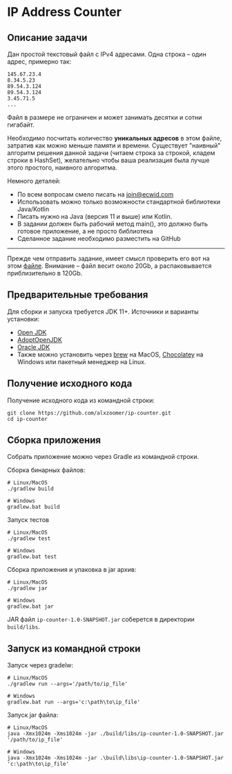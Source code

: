 # IP Address Counter

## Описание задачи

Дан простой текстовый файл с IPv4 адресами. Одна строка – один адрес, примерно так:

```
145.67.23.4
8.34.5.23
89.54.3.124
89.54.3.124
3.45.71.5
...
```

Файл в размере не ограничен и может занимать десятки и сотни гигабайт.

Необходимо посчитать количество __уникальных адресов__ в этом файле, затратив как можно меньше памяти и времени. Существует "наивный" алгоритм решения данной задачи (читаем строка за строкой, кладем строки в HashSet), желательно чтобы ваша реализация была лучше этого простого, наивного алгоритма.

Немного деталей:
- По всем вопросам смело писать на join@ecwid.com
- Использовать можно только возможности стандартной библиотеки Java/Kotlin
- Писать нужно на Java (версия 11 и выше) или Kotlin.
- В задании должен быть рабочий метод main(), это должно быть готовое приложение, а не просто библиотека
- Сделанное задание необходимо разместить на GitHub

---
Прежде чем отправить задание, имеет смысл проверить его вот на этом [файле](https://ecwid-vgv-storage.s3.eu-central-1.amazonaws.com/ip_addresses.zip). Внимание – файл весит около 20Gb, а распаковывается приблизительно в 120Gb.

## Предварительные требования

Для сборки и запуска требуется JDK 11+. Источники и варианты установки:

- [Open JDK](https://openjdk.java.net/install/index.html)
- [AdoptOpenJDK](https://adoptopenjdk.net)
- [Oracle JDK](https://www.oracle.com/ru/java/technologies/javase-downloads.html)
- Также можно установить через [brew](https://brew.sh) на MacOS, [Chocolatey](https://chocolatey.org) на Windows
или пакетный менеджер на Linux.

## Получение исходного кода

Получение исходного кода из командной строки:

```shell
git clone https://github.com/alxzoomer/ip-counter.git
cd ip-counter
```

## Сборка приложения

Собрать приложение можно через Gradle из командной строки.

Сборка бинарных файлов:

```shell
# Linux/MacOS
./gradlew build

# Windows
gradlew.bat build
```

Запуск тестов

```shell
# Linux/MacOS
./gradlew test

# Windows
gradlew.bat test
```

Сборка приложения и упаковка в jar архив:

```shell
# Linux/MacOS
./gradlew jar

# Windows
gradlew.bat jar
```

JAR файл `ip-counter-1.0-SNAPSHOT.jar` соберется в директории `build/libs`.  

## Запуск из командной строки

Запуск через gradelw:

```shell
# Linux/MacOS
./gradlew run --args='/path/to/ip_file'

# Windows
gradlew.bat run --args='c:\path\to\ip_file'
```

Запуск jar файла:

```shell
# Linux/MacOS
java -Xmx1024m -Xms1024m -jar ./build/libs/ip-counter-1.0-SNAPSHOT.jar '/path/to/ip_file'

# Windows
java -Xmx1024m -Xms1024m -jar .\build\libs\ip-counter-1.0-SNAPSHOT.jar 'c:\path\to\ip_file'  
```
